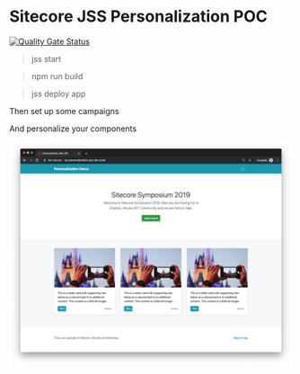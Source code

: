 # Sitecore JSS Personalization POC

[![Quality Gate Status](https://sonarcloud.io/api/project_badges/measure?project=tmamedbekov_jss-personalization&metric=alert_status)](https://sonarcloud.io/dashboard?id=tmamedbekov_jss-personalization)

> jss start

> npm run build

> jss deploy app

Then set up some campaigns

And personalize your components

![alt text](https://raw.githubusercontent.com/tmamedbekov/jss-personalization/master/data/media/img/orlando/personalization.png)
